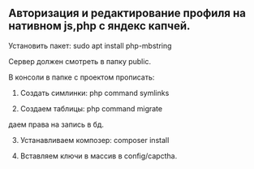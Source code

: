 <h2>
    Авторизация и редактирование профиля на нативном js,php c яндекс капчей.
</h2>

Установить пакет:
sudo apt install php-mbstring

Сервер должен смотреть в папку public.

В консоли в папке с проектом прописать:

1) Создать симлинки:
php command symlinks

2) Создаем таблицы:
php command migrate

даем права на запись в бд.

3) Устанавливаем композер:
composer install

4) Вставляем ключи в массив в config/capctha.
